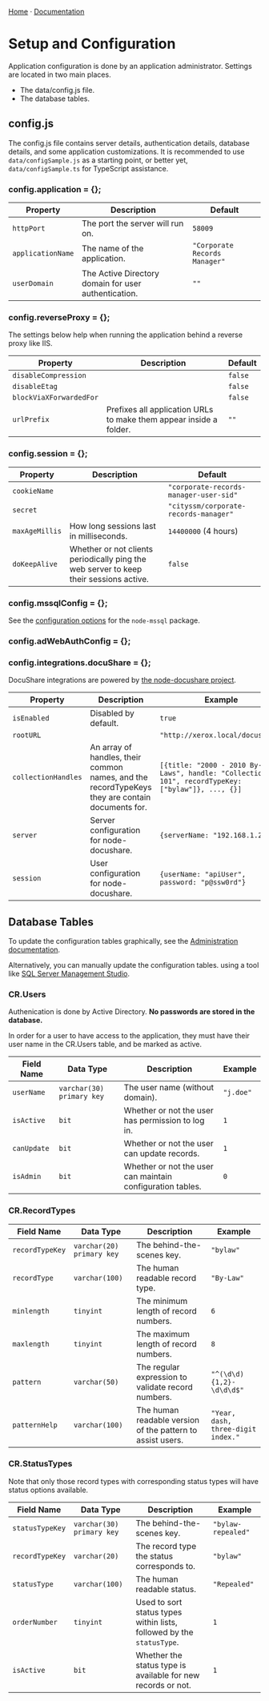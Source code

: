 [Home](https://cityssm.github.io/corporate-records-manager/)
·
[Documentation](./)

# Setup and Configuration

Application configuration is done by an application administrator.
Settings are located in two main places.

-   The data/config.js file.
-   The database tables.

## config.js

The config.js file contains server details, authentication details, database details, and some application customizations.
It is recommended to use `data/configSample.js` as a starting point,
or better yet, `data/configSample.ts` for TypeScript assistance.

### config.application = {};

| Property          | Description                                          | Default                       |
| ----------------- | ---------------------------------------------------- | ----------------------------- |
| `httpPort`        | The port the server will run on.                     | `58009`                       |
| `applicationName` | The name of the application.                         | `"Corporate Records Manager"` |
| `userDomain`      | The Active Directory domain for user authentication. | `""`                          |

### config.reverseProxy = {};

The settings below help when running the application behind
a reverse proxy like IIS.

| Property                | Description                                                        | Default |
| ----------------------- | ------------------------------------------------------------------ | ------- |
| `disableCompression`    |                                                                    | `false` |
| `disableEtag`           |                                                                    | `false` |
| `blockViaXForwardedFor` |                                                                    | `false` |
| `urlPrefix`             | Prefixes all application URLs to make them appear inside a folder. | `""`    |

### config.session = {};

| Property       | Description                                                                            | Default                                |
| -------------- | -------------------------------------------------------------------------------------- | -------------------------------------- |
| `cookieName`   |                                                                                        | `"corporate-records-manager-user-sid"` |
| `secret`       |                                                                                        | `"cityssm/corporate-records-manager"`  |
| `maxAgeMillis` | How long sessions last in milliseconds.                                                | `14400000` (4 hours)                   |
| `doKeepAlive`  | Whether or not clients periodically ping the web server to keep their sessions active. | `false`                                |

### config.mssqlConfig = {};

See the [configuration options](https://www.npmjs.com/package/mssql#configuration-1) for the `node-mssql` package.

### config.adWebAuthConfig = {};

### config.integrations.docuShare = {};

DocuShare integrations are powered by
[the node-docushare project](https://github.com/cityssm/node-docushare).

| Property            | Description                                                                                     | Example                                                                                         |
| ------------------- | ----------------------------------------------------------------------------------------------- | ----------------------------------------------------------------------------------------------- |
| `isEnabled`         | Disabled by default.                                                                            | `true`                                                                                          |
| `rootURL`           |                                                                                                 | `"http://xerox.local/docushare"`                                                                |
| `collectionHandles` | An array of handles, their common names, and the recordTypeKeys they are contain documents for. | `[{title: "2000 - 2010 By-Laws", handle: "Collection-101", recordTypeKey: ["bylaw"]}, ..., {}]` |
| `server`            | Server configuration for node-docushare.                                                        | `{serverName: "192.168.1.2"}`                                                                   |
| `session`           | User configuration for node-docushare.                                                          | `{userName: "apiUser", password: "p@ssw0rd"}`                                                   |

## Database Tables

To update the configuration tables graphically,
see the [Administration documentation](admin.md).

Alternatively, you can manually update the configuration tables.
using a tool like [SQL Server Management Studio](https://docs.microsoft.com/en-us/sql/ssms/download-sql-server-management-studio-ssms).

### CR.Users

Authenication is done by Active Directory.
**No passwords are stored in the database.**

In order for a user to have access to the application,
they must have their user name in the CR.Users table,
and be marked as active.

| Field Name  | Data Type                 | Description                                                | Example   |
| ----------- | ------------------------- | ---------------------------------------------------------- | --------- |
| `userName`  | `varchar(30) primary key` | The user name (without domain).                            | `"j.doe"` |
| `isActive`  | `bit`                     | Whether or not the user has permission to log in.          | `1`       |
| `canUpdate` | `bit`                     | Whether or not the user can update records.                | `1`       |
| `isAdmin`   | `bit`                     | Whether or not the user can maintain configuration tables. | `0`       |

### CR.RecordTypes

| Field Name      | Data Type                 | Description                                                | Example                            |
| --------------- | ------------------------- | ---------------------------------------------------------- | ---------------------------------- |
| `recordTypeKey` | `varchar(20) primary key` | The behind-the-scenes key.                                 | `"bylaw"`                          |
| `recordType`    | `varchar(100)`            | The human readable record type.                            | `"By-Law"`                         |
| `minlength`     | `tinyint`                 | The minimum length of record numbers.                      | `6`                                |
| `maxlength`     | `tinyint`                 | The maximum length of record numbers.                      | `8`                                |
| `pattern`       | `varchar(50)`             | The regular expression to validate record numbers.         | `"^(\d\d){1,2}-\d\d\d$"`           |
| `patternHelp`   | `varchar(100)`            | The human readable version of the pattern to assist users. | `"Year, dash, three-digit index."` |

### CR.StatusTypes

Note that only those record types with corresponding status types
will have status options available.

| Field Name      | Data Type                 | Description                                                           | Example            |
| --------------- | ------------------------- | --------------------------------------------------------------------- | ------------------ |
| `statusTypeKey` | `varchar(30) primary key` | The behind-the-scenes key.                                            | `"bylaw-repealed"` |
| `recordTypeKey` | `varchar(20)`             | The record type the status corresponds to.                            | `"bylaw"`          |
| `statusType`    | `varchar(100)`            | The human readable status.                                            | `"Repealed"`       |
| `orderNumber`   | `tinyint`                 | Used to sort status types within lists, followed by the `statusType`. | `1`                |
| `isActive`      | `bit`                     | Whether the status type is available for new records or not.          | `1`                |
